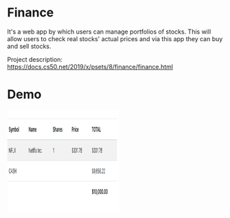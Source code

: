 # Finance

It's a web app by which users can manage portfolios of stocks. This will allow
users to check real stocks' actual prices and via this app they can buy and sell stocks.

Project description: https://docs.cs50.net/2019/x/psets/8/finance/finance.html


# Demo

<img src="demo.PNG" width="260" height="240">
